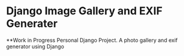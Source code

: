 # Django Image Gallery and EXIF Generater
**Work in Progress
Personal Django Project.
A photo gallery and exif generator using Django

